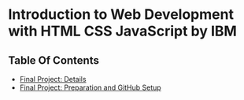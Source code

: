 # Introduction to Web Development with HTML CSS JavaScript by IBM
## Table Of Contents
* [Final Project: Details](Final-Project-Details.md)
* [Final Project: Preparation and GitHub Setup](Final-Project-Preparation-and-GitHub-Setup.md)
